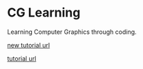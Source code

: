 # CG Learning

Learning Computer Graphics through coding.

[new tutorial url](https://learnopengl-cn.github.io)

[tutorial
url](http://www.opengl-tutorial.org/beginners-tutorials/)


